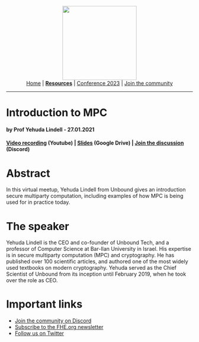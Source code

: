 <!-- Main header navigation -->
<p align="center">
  <img width="200" src="https://user-images.githubusercontent.com/5758427/180978488-db825482-5a58-4c7c-9589-c494a6f0be04.png"><br/>
  <a href="https://fhe-org.github.io">Home</a> | <a href="https://fhe-org.github.io/resources"><b>Resources</b></a> | <a href="https://fhe-org.github.io/conferences/conference-2023/home">Conference 2023</a> | <a href="https://fhe-org.github.io/community">Join the community</a>
</p>
<hr/>
<!-- /Main header navigation -->

# Introduction to MPC
#### by Prof Yehuda Lindell - 27.01.2021

#### <a href="https://www.youtube.com/watch?v=aDL_KScy6hA">Video recording</a> (Youtube) | <a href="https://cdn.fhe.org/slides/intrompc-zama-webinar-january-2021.pdf">Slides</a> (Google Drive) | <a href="https://discord.fhe.org">Join the discussion</a> (Discord)

# Abstract
In this virtual meetup, Yehuda Lindell from Unbound gives an introduction secure multiparty computation, including examples of how MPC is being used for in practice today.

# The speaker
Yehuda Lindell is the CEO and co-founder of Unbound Tech, and a professor of Computer Science at Bar-Ilan University in Israel. His expertise is in secure multiparty computation (MPC) and cryptography. He has published over 100 scientific articles, and authored one of the most widely used textbooks on modern cryptography. Yehuda served as the Chief Scientist of Unbound from its inception until February 2019, when he took over the role as CEO.

# Important links
- <a href="https://discord.fhe.org">Join the community on Discord</a>
- <a href="https://fheorg.substack.com">Subscribe to the FHE.org newsletter</a>
- <a href="https://twitter.com/fhe_org">Follow us on Twitter</a>

